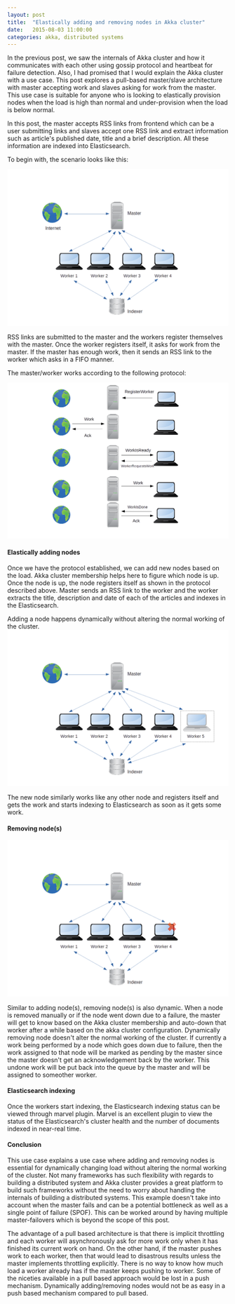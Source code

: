 ```yaml
---
layout: post
title:  "Elastically adding and removing nodes in Akka cluster"
date:   2015-08-03 11:00:00
categories: akka, distributed systems
---
```


In the previous post, we saw the internals of Akka cluster and how it communicates with each other using gossip protocol and heartbeat for failure detection. Also, I had promised that I would explain the Akka cluster with a use case. This post explores a pull-based master/slave architecture with master accepting work and slaves asking for work from the master. This use case is suitable for anyone who is looking to elastically provision nodes when the load is high than normal and under-provision when the load is below normal.

In this post, the master accepts RSS links from frontend which can be a user submitting links and slaves accept one RSS link and extract information such as article's published date, title and a brief description. All these information are indexed into Elasticsearch.

To begin with, the scenario looks like this:

![](/assets/scenario_1.png)

RSS links are submitted to the master and the workers register themselves with the master. Once the worker registers itself, it asks for work from the master. If the master has enough work, then it sends an RSS link to the worker which asks in a FIFO manner. 

The master/worker works according to the following protocol:

![](/assets/protocol.png)

<h4>Elastically adding nodes</h4>

Once we have the protocol established, we can add new nodes based on the load. Akka cluster membership helps here to figure which node is up. Once the node is up, the node registers itself as shown in the protocol described above. Master sends an RSS link to the worker and the worker extracts the title, description and date of each of the articles and indexes in the Elasticsearch.

Adding a node happens dynamically without altering the normal working of the cluster.
![](/assets/add_node.png)

The new node similarly works like any other node and registers itself and gets the work and starts indexing to Elasticsearch as soon as it gets some work.

<h4>Removing node(s)</h4>

![](/assets/remove_node.png)

Similar to adding node(s), removing node(s) is also dynamic. When a node is removed manually or if the node went down due to a failure, the master will get to know based on the Akka cluster membership and auto-down that worker after a while based on the akka cluster configuration. Dynamically removing node doesn't alter the normal working of the cluster. If currently a work being performed by a node which goes down due to failure, then the work assigned to that node will be marked as pending by the master since the master doesn't get an acknowledgement back by the worker. This undone work will be put back into the queue by the master and will be assigned to someother worker.

<h4>Elasticsearch indexing</h4>

Once the workers start indexing, the Elasticsearch indexing status can be viewed through marvel plugin. Marvel is an excellent plugin to view the status of the Elasticsearch's cluster health and the number of documents indexed in near-real time.

<h4>Conclusion</h4>

This use case explains a use case where adding and removing nodes is essential for dynamically changing load without altering the normal working of the cluster. Not many frameworks has such flexibility with regards to building a distributed system and Akka cluster provides a great platform to build such frameworks without the need to worry about handling the internals of building a distributed systems. This example doesn't take into account when the master fails and can be a potential bottleneck as well as a single point of failure (SPOF). This can be worked around by having multiple master-failovers which is beyond the scope of this post.

The advantage of a pull based architecture is that there is implicit throttling and each worker will asynchronously ask for more work only when it has finished its current work on hand. On the other hand, if the master pushes work to each worker, then that would lead to disastrous results unless the master implements throttling explicitly. There is no way to know how much load a worker already has if the master keeps pushing to worker. Some of the niceties available in a pull based approach would be lost in a push mechanism. Dynamically adding/removing nodes would not be as easy in a push based mechanism compared to pull based.

